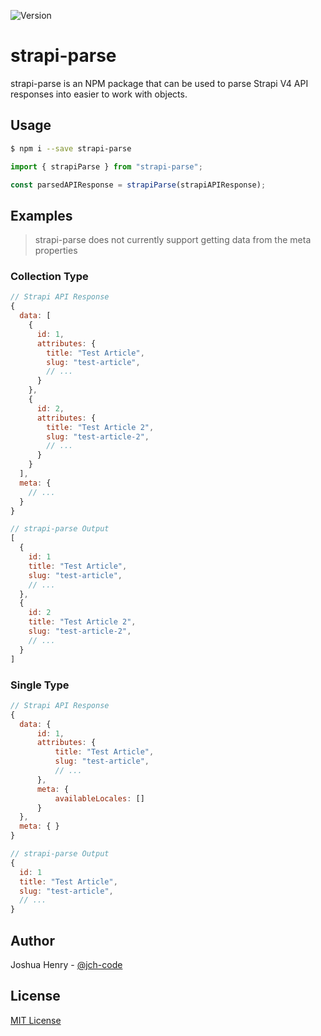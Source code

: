 ![Version](https://img.shields.io/badge/version-1.2.2-blue.svg?cacheSeconds=2592000)

# strapi-parse

strapi-parse is an NPM package that can be used to parse Strapi V4 API responses into easier to work with objects.

## Usage

```sh
$ npm i --save strapi-parse
```

```javascript
import { strapiParse } from "strapi-parse";

const parsedAPIResponse = strapiParse(strapiAPIResponse);
```

## Examples
> strapi-parse does not currently support getting data from the meta properties
### Collection Type
```javascript
// Strapi API Response
{
  data: [
    {
      id: 1,
      attributes: {
        title: "Test Article",
        slug: "test-article",
        // ...
      }
    },
    {
      id: 2,
      attributes: {
        title: "Test Article 2",
        slug: "test-article-2",
        // ...
      }
    }
  ],
  meta: {
    // ...
  }
}

// strapi-parse Output
[
  {
    id: 1
    title: "Test Article",
    slug: "test-article",
    // ...
  },
  {
    id: 2
    title: "Test Article 2",
    slug: "test-article-2",
    // ...
  }
]
```
### Single Type
```javascript
// Strapi API Response
{
  data: {
      id: 1,
      attributes: {
          title: "Test Article",
          slug: "test-article",
          // ...
      },
      meta: {
          availableLocales: []
      }
  },
  meta: { }
}

// strapi-parse Output
{
  id: 1
  title: "Test Article",
  slug: "test-article",
  // ...
}
```

## Author
Joshua Henry - [@jch-code](https://github.com/jch-code)

## License
[MIT License](https://github.com/jch-code/strapi-parse/blob/main/LICENSE)
